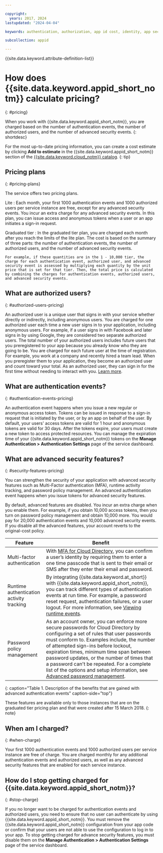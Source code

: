 ```yaml
---

copyright:
  years: 2017, 2024
lastupdated: "2024-04-04"

keywords: authentication, authorization, app id cost, identity, app security, cloud directory, app id pricing

subcollection: appid

---
```


{{site.data.keyword.attribute-definition-list}}

# How does  {{site.data.keyword.appid_short_notm}} calculate pricing?
{: #pricing}

When you work with  {{site.data.keyword.appid_short_notm}}, you are charged based on the number of authentication events, the number of authorized users, and the number of advanced security events.
{: shortdesc}

For the most up-to-date pricing information, you can create a cost estimate by clicking **Add to estimate** in the  {{site.data.keyword.appid_short_notm}} section of the [{{site.data.keyword.cloud_notm}} catalog](https://cloud.ibm.com/catalog/services/app-id).
{: tip}

## Pricing plans 
{: #pricing-plans}

The service offers two pricing plans.

Lite
:   Each month, your first 1000 authentication events and 1000 authorized users per service instance are free, except for any advanced security events. You incur an extra charge for any advanced security events. In this plan, you can issue access and anonymous tokens when a user or an app initiates a sign-in request.

Graduated tier
:   In the graduated tier plan, you are charged each month after you reach the limits of the lite plan. The cost is based on the summary of three parts: the number of authentication events, the number of authorized users, and the number of advanced security events.

    For example, if these quantities are in the 1 - 10,000 tier, the charge for each authentication event, authorized user, and advanced security event is assessed by multiplying each quantity by the unit price that is set for that tier. Then, the total price is calculated by combining the charges for authentication events, authorized users, and advanced security events.

## What are authorized users?
{: #authorized-users-pricing}

An authorized user is a unique user that signs in with your service whether directly or indirectly, including anonymous users. You are charged for one authorized user each time a new user signs in to your application, including anonymous users. For example, if a user signs in with Facebook and later signs in by using Google, they are considered two separate authorized users. The total number of your authorized users includes future users that you preregistered to your app because you already know who they are going to be. You are charged for each future user at the time of registration. For example, you work at a company and recently hired a team lead. When you preregister them to your application, they become an authorized user and count toward your total. As an authorized user, they can sign in for the first time without needing to interact with you. [Learn more](/docs/appid?topic=appid-preregister).

## What are authentication events?
{: #authentication-events-pricing}

An authentication event happens when you issue a new regular or anonymous access token. Tokens can be issued in response to a sign-in request that is initiated by the user, or by an app on behalf of the user. By default, your users' access tokens are valid for 1 hour and anonymous tokens are valid for 30 days. After the tokens expire, your users must create a new token to access protected resources. You can manage the expiration time of your  {{site.data.keyword.appid_short_notm}} tokens on the **Manage Authentication > Authentication Settings** page of the service dashboard.


## What are advanced security features?
{: #security-features-pricing}

You can strengthen the security of your application with advanced security features such as Multi-Factor authentication (MFA), runtime activity tracking, and password policy management. An advanced authentication event happens when you issue tokens for advanced security features.

By default, advanced features are disabled. You incur an extra charge when you enable them. For example, if you obtain 10,000 access tokens, then you turn on password policy management and obtain 10,000 more. You would pay for 20,000 authentication events and 10,000 advanced security events. If you disable all the advanced features, your account reverts to the original-cost policy.

| Feature | Benefit |
|-----|----|
|Multi-factor authentication | With [MFA for Cloud Directory](/docs/appid?topic=appid-cd-mfa#cd-mfa), you can confirm a user’s identity by requiring them to enter a one time passcode that is sent to their email or SMS after they enter their email and password. |
| Runtime authentication activity tracking | By integrating {{site.data.keyword.at_short}} with  {{site.data.keyword.appid_short_notm}}, you can track different types of authentication events at run time. For example, a password reset request, authentication failures, or a user logout. For more information, see [Viewing runtime events](/docs/appid?topic=appid-at-events#at-monitor-runtime). |
| Password policy management | As an account owner, you can enforce more secure passwords for Cloud Directory by configuring a set of rules that user passwords must conform to. Examples include, the number of attempted sign-ins before lockout, expiration times, minimum time span between password updates, or the number of times that a password can't be repeated. For a complete list of the options and setup information, see [Advanced password management](/docs/appid?topic=appid-cd-strength#cd-advanced-password). |
{: caption="Table 1. Description of the benefits that are gained with advanced authentication events" caption-side="top"}

These features are available only to those instances that are on the graduated tier pricing plan and that were created after 15 March 2018.
{: note}

## When am I charged?
{: #when-charge}

Your first 1000 authentication events and 1000 authorized users per service instance are free of charge. You are charged monthly for any additional authentication events and authorized users, as well as any advanced security features that are enabled for each service instance.

## How do I stop getting charged for  {{site.data.keyword.appid_short_notm}}?
{: #stop-charge}

If you no longer want to be charged for authentication events and authorized users, you need to ensure that no user can authenticate by using  {{site.data.keyword.appid_short_notm}}. You must remove the  {{site.data.keyword.appid_short_notm}} configuration from your app code or confirm that your users are not able to use the configuration to log in to your app. To stop getting charged for advance security features, you must disable them on the **Manage Authentication > Authentication Settings** page of the service dashboard.
